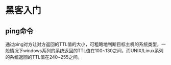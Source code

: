 # 黑客入门

## ping命令
通过ping对方让对方返回的TTL值的大小，可粗略地判断目标主机的系统类型，一般情况下windows系列的系统返回的TTL值在100~130之间，而UNIX/Linux系列的系统返回的TTL值在240~255之间。
